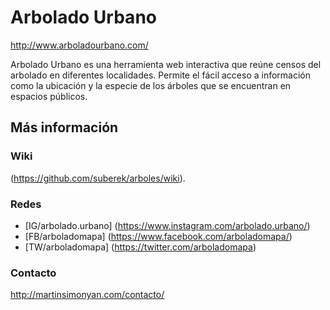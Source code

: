 # Arbolado Urbano
http://www.arboladourbano.com/

Arbolado Urbano es una herramienta web interactiva que reúne censos del arbolado en diferentes localidades. Permite el fácil acceso a información como la ubicación y la especie de los árboles que se encuentran en espacios públicos.

## Más información

### Wiki
(https://github.com/suberek/arboles/wiki).

### Redes
* [IG/arbolado.urbano] (https://www.instagram.com/arbolado.urbano/)
* [FB/arboladomapa] (https://www.facebook.com/arboladomapa/)
* [TW/arboladomapa] (https://twitter.com/arboladomapa)

### Contacto
http://martinsimonyan.com/contacto/

